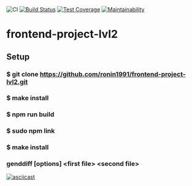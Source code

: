 ![CI](https://github.com/ronin1991/frontend-project-lvl2/workflows/CI/badge.svg)
[![Build Status](https://travis-ci.com/ronin1991/frontend-project-lvl2.svg?branch=master)](https://travis-ci.com/ronin1991/frontend-project-lvl2)
[![Test Coverage](https://api.codeclimate.com/v1/badges/f01a96c3a59332fbd670/test_coverage)](https://codeclimate.com/github/ronin1991/frontend-project-lvl2/test_coverage)
[![Maintainability](https://api.codeclimate.com/v1/badges/f01a96c3a59332fbd670/maintainability)](https://codeclimate.com/github/ronin1991/frontend-project-lvl2/maintainability)
# frontend-project-lvl2
## Setup
### $ git clone https://github.com/ronin1991/frontend-project-lvl2.git
### $ make install
### $ npm run build
### $ sudo npm link
### $ make install


### genddiff [options] \<first file\> \<second file>

[![asciicast](https://asciinema.org/a/82Ey8eO9Z9f4RdtQVnJOfPxya.svg)](https://asciinema.org/a/82Ey8eO9Z9f4RdtQVnJOfPxya)